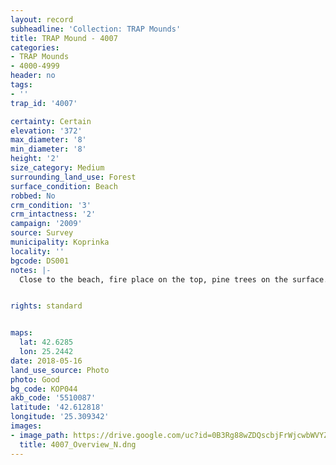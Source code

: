 ```yaml
---
layout: record
subheadline: 'Collection: TRAP Mounds'
title: TRAP Mound - 4007
categories:
- TRAP Mounds
- 4000-4999
header: no
tags:
- ''
trap_id: '4007'

certainty: Certain
elevation: '372'
max_diameter: '8'
min_diameter: '8'
height: '2'
size_category: Medium
surrounding_land_use: Forest
surface_condition: Beach
robbed: No
crm_condition: '3'
crm_intactness: '2'
campaign: '2009'
source: Survey
municipality: Koprinka
locality: ''
bgcode: DS001
notes: |-
  Close to the beach, fire place on the top, pine trees on the surface.


rights: standard


maps:
  lat: 42.6285
  lon: 25.2442
date: 2018-05-16
land_use_source: Photo
photo: Good
bg_code: КОР044
akb_code: '5510087'
latitude: '42.612818'
longitude: '25.309342'
images:
- image_path: https://drive.google.com/uc?id=0B3Rg88wZDQscbjFrWjcwbWVYZ0E
  title: 4007_Overview_N.dng
---
```

